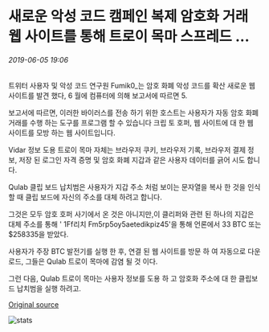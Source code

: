 # 새로운 악성 코드 캠페인 복제 암호화 거래 웹 사이트를 통해 트로이 목마 스프레드 ...

###### 2019-06-05 19:06

트위터 사용자 및 악성 코드 연구원 Fumik0\_는 암호 화폐 악성 코드를 확산 새로운 웹 사이트를 발견 했다, 6 월에 컴퓨터에 의해 보고서에 따르면 5.

보고서에 따르면, 이러한 바이러스를 전송 하기 위한 호스트는 사용자가 자동 암호 화폐 거래를 수행 하는 도구를 프로그램 할 수 있습니다 크립 토 호퍼, 웹 사이트에 대 한 웹 사이트를 모방 하는 웹 사이트입니다.

Vidar 정보 도용 트로이 목마 자체는 브라우저 쿠키, 브라우저 기록, 브라우저 결제 정보, 저장 된 로그인 자격 증명 및 암호 화폐 지갑과 같은 사용자 데이터를 긁어 시도 합니다.

Qulab 클립 보드 납치범은 사용자가 지갑 주소 처럼 보이는 문자열을 복사 한 것을 인식 할 때 클립 보드에 자신의 주소를 대체 하려고 합니다.

그것은 모두 암호 호퍼 사기에서 온 것은 아니지만,이 클리퍼와 관련 된 하나의 지갑은 대체 주소를 통해 ' 1Ff리치 Fm5rp5oy5aetedikpiz45'을 통해 언론에서 33 BTC 또는 $258335을 받았다.

사용자가 주장 BTC 발전기를 실행 한 후, 연결 된 웹 사이트를 방문 하 여 자동으로 다운로드, 그들은 Qulab 트로이 목마에 감염 될 것 이다.

그런 다음, Qulab 트로이 목마는 사용자 정보를 도용 하 고 암호화 주소에 대 한 클립보드 납치범을 실행 하려고.

[Original source](https://cointelegraph.com/news/new-malware-campaign-spreads-trojans-through-clone-crypto-trading-website)

![stats](https://c.statcounter.com/11760860/0/a89fa40b/1/ "stats")